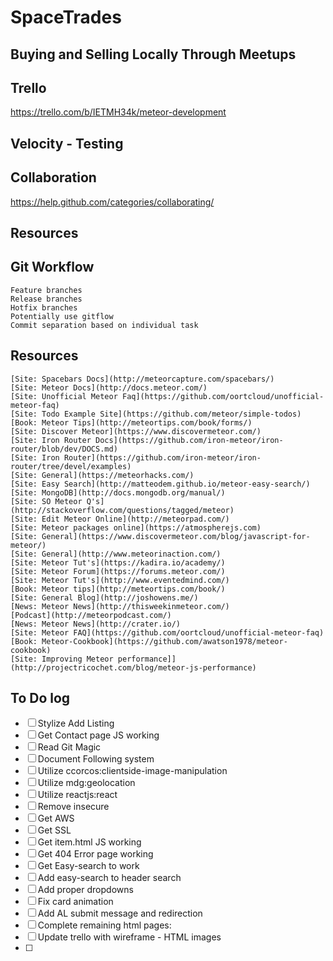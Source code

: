 # SpaceTrades
## Buying and Selling Locally Through Meetups

## Trello

https://trello.com/b/IETMH34k/meteor-development

## Velocity - Testing

## Collaboration

https://help.github.com/categories/collaborating/

## Resources

## Git Workflow

    Feature branches
    Release branches
    Hotfix branches
    Potentially use gitflow
    Commit separation based on individual task
    
## Resources

	[Site: Spacebars Docs](http://meteorcapture.com/spacebars/)
	[Site: Meteor Docs](http://docs.meteor.com/)
	[Site: Unofficial Meteor Faq](https://github.com/oortcloud/unofficial-meteor-faq)
	[Site: Todo Example Site](https://github.com/meteor/simple-todos)
	[Book: Meteor Tips](http://meteortips.com/book/forms/)
	[Site: Discover Meteor](https://www.discovermeteor.com/)
	[Site: Iron Router Docs](https://github.com/iron-meteor/iron-router/blob/dev/DOCS.md)
	[Site: Iron Router](https://github.com/iron-meteor/iron-router/tree/devel/examples)
	[Site: General](https://meteorhacks.com/)
	[Site: Easy Search](http://matteodem.github.io/meteor-easy-search/)
	[Site: MongoDB](http://docs.mongodb.org/manual/)
	[Site: SO Meteor Q's](http://stackoverflow.com/questions/tagged/meteor)
	[Site: Edit Meteor Online](http://meteorpad.com/)
	[Site: Meteor packages online](https://atmospherejs.com)
	[Site: General](https://www.discovermeteor.com/blog/javascript-for-meteor/)
	[Site: General](http://www.meteorinaction.com/)
	[Site: Meteor Tut's](https://kadira.io/academy/)
	[Site: Meteor Forum](https://forums.meteor.com/)
	[Site: Meteor Tut's](http://www.eventedmind.com/)
	[Book: Meteor tips](http://meteortips.com/book/)
	[Site: General Blog](http://joshowens.me/)
	[News: Meteor News](http://thisweekinmeteor.com/)
	[Podcast](http://meteorpodcast.com/)
	[News: Meteor News](http://crater.io/)
	[Site: Meteor FAQ](https://github.com/oortcloud/unofficial-meteor-faq)
	[Book: Meteor-Cookbook](https://github.com/awatson1978/meteor-cookbook)
	[Site: Improving Meteor performance]](http://projectricochet.com/blog/meteor-js-performance)

## To Do log

- [ ] Stylize Add Listing
- [ ] Get Contact page JS working
- [ ] Read Git Magic
- [ ] Document Following system
- [ ] Utilize ccorcos:clientside-image-manipulation
- [ ] Utilize mdg:geolocation
- [ ] Utilize reactjs:react 
- [ ] Remove insecure
- [ ] Get AWS
- [ ] Get SSL
- [ ] Get item.html JS working
- [ ] Get 404 Error page working
- [ ] Get Easy-search to work
- [ ] Add easy-search to header search
- [ ] Add proper dropdowns
- [ ] Fix card animation
- [ ] Add AL submit message and redirection
- [ ] Complete remaining html pages:
- [ ] Update trello with wireframe - HTML images
- [ ] 

